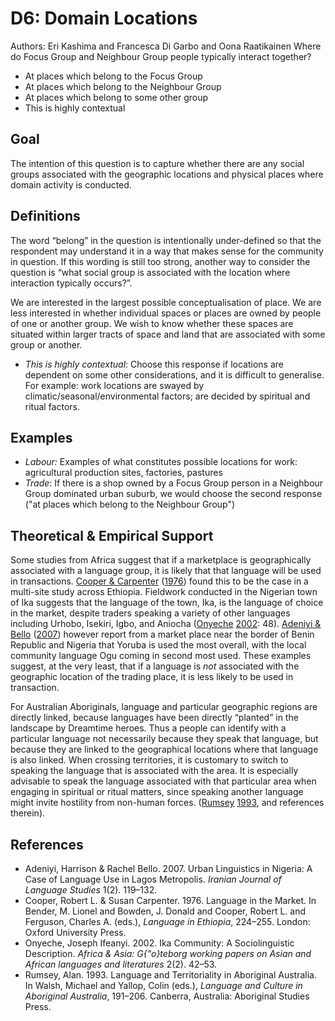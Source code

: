 # D6: Domain Locations

Authors: Eri Kashima and Francesca Di Garbo and Oona Raatikainen
Where do Focus Group and Neighbour Group people typically interact together?

- At places which belong to the Focus Group
- At places which belong to the Neighbour Group
- At places which belong to some other group
- This is highly contextual
## Goal

The intention of this question is to capture whether there are any social groups associated with the geographic locations and physical places where domain activity is conducted.


## Definitions

The word “belong” in the question is intentionally under-defined so that the respondent may understand it in a way that makes sense for the community in question. If this wording is still too strong, another way to consider the question is “what social group is associated with the location where interaction typically occurs?”.

We are interested in the largest possible conceptualisation of place. We are less interested in whether individual spaces or places are owned by people of one or another group. We wish to know whether these spaces are situated within larger tracts of space and land that are associated with some group or another.

- *This is highly contextual*: Choose this response if locations are dependent on some other considerations, and it is difficult to generalise. For example: work locations are swayed by climatic/seasonal/environmental factors; are decided by spiritual and ritual factors.

## Examples

- *Labour:* Examples of what constitutes possible locations for work: agricultural production sites, factories, pastures
- *Trade*: If there is a shop owned by a Focus Group person in a Neighbour Group dominated urban suburb, we would choose the second response ("at places which belong to the Neighbour Group")

## Theoretical & Empirical Support

Some studies from Africa suggest that if a marketplace is geographically associated with a language group, it is likely that that language will be used in transactions. [Cooper & Carpenter](#source-CooperCarpenter1976) ([1976](#source-CooperCarpenter1976)) found this to be the case in a multi-site study across Ethiopia. Fieldwork conducted in the Nigerian town of Ika suggests that the language of the town, Ika, is the language of choice in the market, despite traders speaking a variety of other languages including Urhobo, Isekiri, Igbo, and Aniocha ([Onyeche](#source-Onyeche2002) [2002](#source-Onyeche2002): 48). [Adeniyi & Bello](#source-AdeniyiBello2007) ([2007](#source-AdeniyiBello2007)) however report from a market place near the border of Benin Republic and Nigeria that Yoruba is used the most overall, with the local community language Ogu coming in second most used. These examples suggest, at the very least, that if a language is *not* associated with the geographic location of the trading place, it is less likely to be used in transaction.

For Australian Aboriginals, language and particular geographic regions are directly linked, because languages have been directly “planted” in the landscape by Dreamtime heroes. Thus a people can identify with a particular language not necessarily because they speak that language, but because they are linked to the geographical locations where that language is also linked. When crossing territories, it is customary to switch to speaking the language that is associated with the area. It is especially advisable to speak the language associated with that particular area when engaging in spiritual or ritual matters, since speaking another language might invite hostility from non-human forces. ([Rumsey](#source-Rumsey1993) [1993](#source-Rumsey1993), and references therein).

## References

- <a id="source-AdeniyiBello2007"> </a>Adeniyi, Harrison & Rachel Bello. 2007. Urban Linguistics in Nigeria: A Case of Language Use in Lagos Metropolis. _Iranian Journal of Language Studies_ 1(2). 119–132.
- <a id="source-CooperCarpenter1976"> </a>Cooper, Robert L. & Susan Carpenter. 1976. Language in the Market. In Bender, M. Lionel and Bowden, J. Donald and Cooper, Robert L. and Ferguson, Charles A. (eds.), _Language in Ethiopia_, 224–255. London: Oxford University Press.
- <a id="source-Onyeche2002"> </a>Onyeche, Joseph Ifeanyi. 2002. Ika Community: A Sociolinguistic Description. _Africa \& Asia: G{\"o}teborg working papers on Asian and African languages and literatures_ 2(2). 42–53.
- <a id="source-Rumsey1993"> </a>Rumsey, Alan. 1993. Language and Territoriality in Aboriginal Australia. In Walsh, Michael and Yallop, Colin (eds.), _Language and Culture in Aboriginal Australia_, 191–206. Canberra, Australia: Aboriginal Studies Press.
